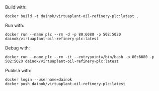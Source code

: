 Build with:

```
docker build -t dainok/virtuaplant-oil-refinery-plc:latest .
```

Run with:

```
docker run --name plc --rm -d -p 80:6080 -p 502:5020 dainok/virtuaplant-oil-refinery-plc:latest
```

Debug with:

```
docker run --name plc --rm -it --entrypoint=/bin/bash -p 80:6080 -p 502:5020 dainok/virtuaplant-oil-refinery-plc:latest
```

Publish with:

```
docker login --username=dainok
docker push dainok/virtuaplant-oil-refinery-plc:latest
```
